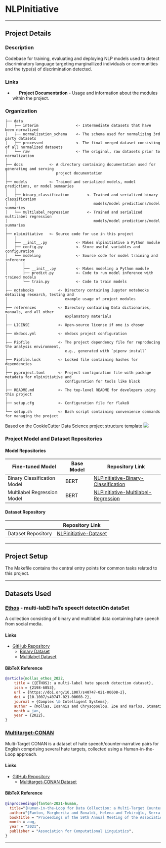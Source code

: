 # NLPInitiative

***

## Project Details

### Description
Codebase for training, evaluating and deploying NLP models used to detect discriminatory language targeting marginallized individuals or communities and the type(s) of discrimination detected.

### Links
 - **<a href="https://dlsmallw.github.io/NLPinitiative/" style="text-decoration:none"><img src="https://www.svgrepo.com/show/475292/document.svg" style="margin-right: 3px;" width="15" height="15"/> Project Documentation</a>** - Usage and information about the modules within the project.


### Organization

```
├── data
│   ├── interim                 <- Intermediate datasets that have been normalized
│   ├── normalization_schema    <- The schema used for normalizing 3rd party datasets
│   ├── processed               <- The final merged dataset consisting of all normalized datasets
│   └── raw                     <- The original, raw datasets prior to normalization
│
├── docs            <- A directory containing documentation used for generating and serving 
│                      project documentation
│
├── models          <- Trained and serialized models, model predictions, or model summaries
│   │
│   ├── binary_classification        <- Trained and serialized binary classification 
│   │                                   models/model predictions/model summaries
│   └── multilabel_regression        <- Trained and serialized multilabel regression 
│                                       models/model predictions/model summaries
│
├── nlpinitiative   <- Source code for use in this project
│   │
│   ├── __init__.py             <- Makes nlpinitiative a Python module
│   ├── config.py               <- Store useful variables and configuration
│   └── modeling                <- Source code for model training and inference
│       │                
│       ├── __init__.py         <- Makes modeling a Python module
│       ├── predict.py          <- Code to run model inference with trained models          
│       └── train.py            <- Code to train models
│
├── notebooks           <- Directory containing Jupyter notebooks detailing research, testing and 
│                          example usage of project modules 
│
├── references          <- Directory containing Data dictionaries, manuals, and all other 
│                          explanatory materials
│
├── LICENSE             <- Open-source license if one is chosen
│
├── mkdocs.yml          <- mkdocs project configuration
│
├── Pipfile             <- The project dependency file for reproducing the analysis environment, 
│                          e.g., generated with `pipenv install`
│
├── Pipfile.lock        <- Locked file containing hashes for dependencies
│
├── pyproject.toml      <- Project configuration file with package metadata for nlpinitiative and 
│                          configuration for tools like black
│
├── README.md           <- The top-level README for developers using this project
│
├── setup.cfg           <- Configuration file for flake8
│
└── setup.sh            <- Bash script containing convenience commands for managing the project
```
<span>
    Based on the CookieCutter Data Science project structure template 
    <a target="_blank" href="https://cookiecutter-data-science.drivendata.org/">
        <img src="https://img.shields.io/badge/CCDS-Project%20template-328F97?logo=cookiecutter" />
    </a>
</span>

### Project Model and Dataset Repositories

#### Model Repositories

| Fine-tuned Model   | Base Model | Repository Link |
| ------------------ | ---------- | --------------- |
| Binary Classification Model | BERT | [NLPinitiative-Binary-Classification](https://huggingface.co/dlsmallw/NLPinitiative-Binary-Classification) |
| Multilabel Regression Model | BERT | [NLPinitiative-Multilabel-Regression](https://huggingface.co/dlsmallw/NLPinitiative-Multilabel-Regression) |

#### Dataset Repository

|                    | Repository Link |
| ------------------ | --------------- |
| Dataset Repository | [NLPinitiative-Dataset](https://huggingface.co/datasets/dlsmallw/NLPinitiative-Dataset) |

***

## Project Setup

The Makefile contains the central entry points for common tasks related to this project.

***

## Datasets Used

### [Ethos](https://doi.org/10.1007/s40747-021-00608-2) - multi-lab**E**l ha**T**e speec**H** detecti**O**n data**S**et
A collection consisting of binary and multilabel data containing hate speech from social media.

#### Links
 - [GitHub Repository](https://github.com/intelligence-csd-auth-gr/Ethos-Hate-Speech-Dataset)
    - [Binary Dataset](https://github.com/intelligence-csd-auth-gr/Ethos-Hate-Speech-Dataset/blob/master/ethos/ethos_data/Ethos_Dataset_Binary.csv)
    - [Multilabel Dataset](https://github.com/intelligence-csd-auth-gr/Ethos-Hate-Speech-Dataset/blob/master/ethos/ethos_data/Ethos_Dataset_Multi_Label.csv)

#### BibTeX Reference
```bibtex
@article{mollas_ethos_2022,
    title = {{ETHOS}: a multi-label hate speech detection dataset},
    issn = {2198-6053},
    url = {https://doi.org/10.1007/s40747-021-00608-2},
    doi = {10.1007/s40747-021-00608-2},
    journal = {Complex \& Intelligent Systems},
    author = {Mollas, Ioannis and Chrysopoulou, Zoe and Karlos, Stamatis and Tsoumakas, Grigorios},
    month = jan,
    year = {2022},
}
```

### [Multitarget-CONAN](https://doi.org/10.1007/s40747-021-00608-2) 
Multi-Target CONAN is a dataset of hate speech/counter-narrative pairs for English comprising several hate targets, collected using a Human-in-the-Loop approach.

#### Links
 - [GitHub Repository](https://github.com/marcoguerini/CONAN)
    - [Multitarget-CONAN Dataset](https://github.com/marcoguerini/CONAN/blob/master/Multitarget-CONAN/Multitarget-CONAN.csv)


#### BibTeX Reference
```bibtex
@inproceedings{fanton-2021-human,
  title="{Human-in-the-Loop for Data Collection: a Multi-Target Counter Narrative Dataset to Fight Online Hate Speech}",
  author="{Fanton, Margherita and Bonaldi, Helena and Tekiroğlu, Serra Sinem and Guerini, Marco}",
  booktitle = "Proceedings of the 59th Annual Meeting of the Association for Computational Linguistics",
  month = aug,
  year = "2021",
  publisher = "Association for Computational Linguistics",
}
```

***

